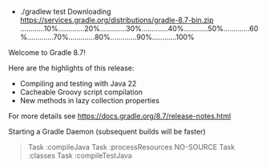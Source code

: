 + ./gradlew test
Downloading https://services.gradle.org/distributions/gradle-8.7-bin.zip
............10%.............20%.............30%.............40%............50%.............60%.............70%.............80%.............90%............100%

Welcome to Gradle 8.7!

Here are the highlights of this release:
 - Compiling and testing with Java 22
 - Cacheable Groovy script compilation
 - New methods in lazy collection properties

For more details see https://docs.gradle.org/8.7/release-notes.html

Starting a Gradle Daemon (subsequent builds will be faster)
> Task :compileJava
> Task :processResources NO-SOURCE
> Task :classes
> Task :compileTestJava

